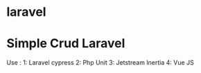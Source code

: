 # laravel
# Simple Crud Laravel
Use :
1: Laravel cypress
2: Php Unit
3: Jetstream Inertia
4: Vue JS
